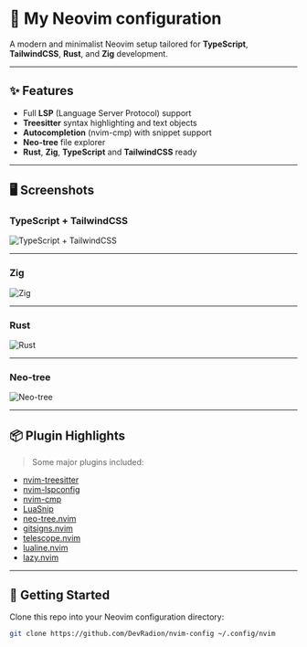 # 🌟 My Neovim configuration

A modern and minimalist Neovim setup tailored for **TypeScript**, **TailwindCSS**, **Rust**, and **Zig** development.

---

## ✨ Features

- Full **LSP** (Language Server Protocol) support
- **Treesitter** syntax highlighting and text objects
- **Autocompletion** (nvim-cmp) with snippet support
- **Neo-tree** file explorer
- **Rust**, **Zig**, **TypeScript** and **TailwindCSS** ready

---

## 🖥️ Screenshots

### TypeScript + TailwindCSS
![TypeScript + TailwindCSS](https://github.com/user-attachments/assets/d59f7af4-261b-42f4-8eab-56258bdc20ff)

---

### Zig
![Zig](https://github.com/user-attachments/assets/75089fb5-45fa-4a9e-a679-2e9edd95b00c)

---

### Rust
![Rust](https://github.com/user-attachments/assets/011ce1f4-a6e1-4f89-b906-63e034ed2322)

---

### Neo-tree
![Neo-tree](https://github.com/user-attachments/assets/a1e42ae7-26db-4eba-9ea8-300fd050596b)

---

## 📦 Plugin Highlights

> Some major plugins included:

- [nvim-treesitter](https://github.com/nvim-treesitter/nvim-treesitter)
- [nvim-lspconfig](https://github.com/neovim/nvim-lspconfig)
- [nvim-cmp](https://github.com/hrsh7th/nvim-cmp)
- [LuaSnip](https://github.com/L3MON4D3/LuaSnip)
- [neo-tree.nvim](https://github.com/nvim-neo-tree/neo-tree.nvim)
- [gitsigns.nvim](https://github.com/lewis6991/gitsigns.nvim)
- [telescope.nvim](https://github.com/nvim-telescope/telescope.nvim)
- [lualine.nvim](https://github.com/nvim-lualine/lualine.nvim)
- [lazy.nvim](https://github.com/folke/lazy.nvim)

---

## 🚀 Getting Started

Clone this repo into your Neovim configuration directory:

```bash
git clone https://github.com/DevRadion/nvim-config ~/.config/nvim
